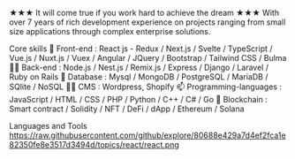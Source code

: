 ★★★ It will come true if you work hard to achieve the dream ★★★
With over 7 years of rich development experience on projects ranging from small size applications through complex enterprise solutions.

Core skills
🌱 Front-end : React js - Redux / Next.js / Svelte / TypeScript / Vue.js / Nuxt.js / Vuex / Angular / JQuery / Bootstrap / Tailwind CSS / Bulma
👨‍💻 Back-end : Node.js / Nest.js / Remix.js / Express / Django / Laravel / Ruby on Rails
💬 Database : Mysql / MongoDB / PostgreSQL / MariaDB / SQlite / NoSQL
🐱‍🐉 CMS : Wordpress, Shopify
📫 Programming-languages : JavaScript / HTML / CSS / PHP / Python / C++ / C# / Go
👋 Blockchain : Smart contract / Solidity / NFT / DeFi / dApp / Ethereum / Solana


Languages and Tools
https://raw.githubusercontent.com/github/explore/80688e429a7d4ef2fca1e82350fe8e3517d3494d/topics/react/react.png
 
